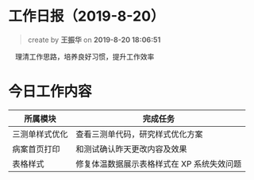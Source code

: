 工作日报（2019-8-20）
===

> create by **王振华** on **2019-8-20 18:06:51**  

&emsp;理清工作思路，培养良好习惯，提升工作效率


# 今日工作内容
| 所属模块       | 完成任务                           |
| -------------- | ---------------------------------- |
| 三测单样式优化 | 查看三测单代码，研究样式优化方案   |
| 病案首页打印       | 和测试确认昨天更改内容及效果                 |
| 表格样式       | 修复体温数据展示表格样式在 XP 系统失效问题 |
